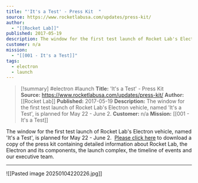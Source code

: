 ```yaml
---
title: "'It's a Test' - Press Kit  "
source: https://www.rocketlabusa.com/updates/press-kit/
author:
  - "[[Rocket Lab]]"
published: 2017-05-19
description: The window for the first test launch of Rocket Lab's Electron vehicle, named 'It's a Test', is planned for May 22 - June 2.
customer: n/a
mission:
  - "[[001 - It's a Test]]"
tags:
  - electron
  - launch
---
```

>[!summary]
#electron #launch
**Title:** 'It's a Test' - Press Kit  
**Source:** https://www.rocketlabusa.com/updates/press-kit/
**Author:** [[Rocket Lab]]
**Published:** 2017-05-19
**Description:** The window for the first test launch of Rocket Lab's Electron vehicle, named 'It's a Test', is planned for May 22 - June 2.
**Customer:** n/a
**Mission:** [[001 - It's a Test]]

The window for the first test launch of Rocket Lab's Electron vehicle, named 'It's a Test', is planned for May 22 - June 2.   [Please click here](https://www.rocketlabusa.com/assets/Uploads/Its-a-Test-Press-Kit3.pdf) to download a copy of the press kit containing detailed information about Rocket Lab, the Electron and its components, the launch complex, the timeline of events and our executive team.

---

![[Pasted image 20250104220226.jpg]]